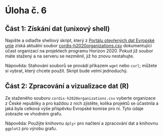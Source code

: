 Úloha č. 6
==========

Část 1: Získání dat (unixový shell)
-----------------------------------

Napište a odlaďte shellový skript, který z [Portálu otevřených dat Evropské unie](https://data.europa.eu/euodp/en/data/dataset/cordisH2020projects/resource/de329b9f-bf9a-43ed-a5a8-d45f104b858e) získá aktuální soubor [cordis-h2020organizations.csv](https://cordis.europa.eu/data/cordis-h2020organizations.csv) dokumentující účast organizací na projektech programu Horizon 2020.
Pokud již soubor máte stažený a na serveru se nezměnil, již ho znovu nestahujte.

Nápověda: Stahování souborů se provádí příkazem `wget` nebo `curl`; můžete si vybrat, který chcete použít. Skript bude velmi jednoduchý.

  
Část 2: Zpracování a vizualizace dat (R)
----------------------------------------

Ze staženého souboru `cordis-h2020organizations.csv` vyberte organizace z České republiky
a pro každou z nich zjistěte, kolika projektů se účastnila a jaká byla celková výše příspěvku Evropské komise pro ni.
Tyto údaje zobrazte ve vhodném grafu.

Nápověda: Použijte knihovnu `dplyr` pro načtení a zpracování dat a knihovnu `ggplot2` pro výrobu grafu.
